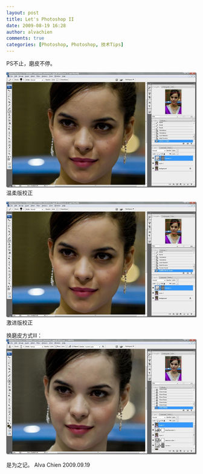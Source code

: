 ```yaml
---
layout: post
title: Let's Photoshop II
date: 2009-08-19 16:28
author: alvachien
comments: true
categories: [Photoshop, Photoshop, 技术Tips]
---
```

PS不止，磨皮不停。

![PS2_1](/assets/uploads/2010/10/PS2_1.jpg)
温柔版校正

![PS2_2](/assets/uploads/2010/10/PS2_2.jpg)
激进版校正

换磨皮方式III：
![PS2_3](/assets/uploads/2010/10/PS2_3.jpg)

是为之记。
Alva Chien
2009.09.19
